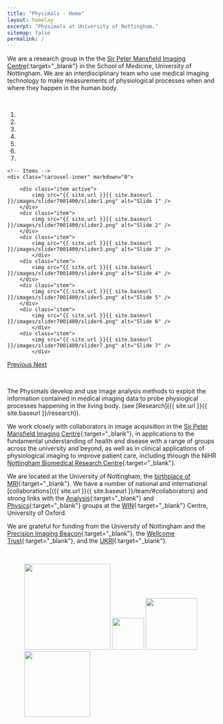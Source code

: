 ```yaml
---
title: "Physimals - Home"
layout: homelay
excerpt: "Physimals at University of Nottingham."
sitemap: false
permalink: /
---
```


We are a research group in the the [Sir Peter Mansfield Imaging Centre](https://www.nottingham.ac.uk/research/groups/spmic/index.aspx){:target="_blank"} in the
School of Medicine, University of Nottingham. We are an
interdisciplinary team who use medical imaging technology to
make measurements of physiological processes when and where they happen in the
human body. 

<p> &nbsp; </p>

<div markdown="0" id="carousel" class="carousel slide" data-ride="carousel" data-interval="5000" data-pause="hover" >
    <!-- Menu -->
    <ol class="carousel-indicators">
        <li data-target="#carousel" data-slide-to="0" class="active"></li>
        <li data-target="#carousel" data-slide-to="1"></li>
        <li data-target="#carousel" data-slide-to="2"></li>
        <li data-target="#carousel" data-slide-to="3"></li>
        <li data-target="#carousel" data-slide-to="4"></li>
        <li data-target="#carousel" data-slide-to="5"></li>
        <li data-target="#carousel" data-slide-to="6"></li>
    </ol>

    <!-- Items -->
    <div class="carousel-inner" markdown="0">

        <div class="item active">
            <img src="{{ site.url }}{{ site.baseurl }}/images/slider7001400/slider1.png" alt="Slide 1" />
        </div>
        <div class="item">
            <img src="{{ site.url }}{{ site.baseurl }}/images/slider7001400/slider2.png" alt="Slide 2" />
        </div>
        <div class="item">
            <img src="{{ site.url }}{{ site.baseurl }}/images/slider7001400/slider3.png" alt="Slide 3" />
			</div>
		<div class="item">
            <img src="{{ site.url }}{{ site.baseurl }}/images/slider7001400/slider4.png" alt="Slide 4" />
        </div>
        <div class="item">
            <img src="{{ site.url }}{{ site.baseurl }}/images/slider7001400/slider5.png" alt="Slide 5" />
        </div>
        <div class="item">
            <img src="{{ site.url }}{{ site.baseurl }}/images/slider7001400/slider6.png" alt="Slide 6" />
			</div>
        <div class="item">
            <img src="{{ site.url }}{{ site.baseurl }}/images/slider7001400/slider7.png" alt="Slide 7" />
			</div>
</div>
  <a class="left carousel-control" href="#carousel" role="button" data-slide="prev">
    <span class="glyphicon glyphicon-chevron-left" aria-hidden="true"></span>
    <span class="sr-only">Previous</span>
  </a>
  <a class="right carousel-control" href="#carousel" role="button" data-slide="next">
    <span class="glyphicon glyphicon-chevron-right" aria-hidden="true"></span>
    <span class="sr-only">Next</span>
  </a>
</div>

<p> &nbsp; </p>

The Physimals develop and
use image analysis methods to exploit the information contained
in medical imaging data to probe physiogical processes happening in
the living body. (see [Research]({{ site.url }}{{ site.baseurl }}/research)).

We work closely with collaborators in
image acquisition in the [Sir Peter Mansfield Imaging Centre](https://www.nottingham.ac.uk/research/groups/spmic/index.aspx){:target="_blank"}, in applications to the fundamental understanding
of health and disease with a range of groups across the university and
beyond, as well as in clinical applications of
physiological imaging to improve patient care, including through the
NIHR [Nottingham Biomedical Research Centre](https://nottinghambrc.nihr.ac.uk){:target="_blank"}. 

We are located at the University of Nottingham, the [birthplace of MRI](https://en.wikipedia.org/wiki/Peter_Mansfield){:target="_blank"}. We
have a number of national and international [collaborations]({{ site.url }}{{ site.baseurl }}/team/#collaborators)  and
strong links with the
[Analysis](https://www.win.ox.ac.uk/research/analysis-research){:target="_blank"}
and [Physics](https://www.win.ox.ac.uk/research/physics-research){:target="_blank"} groups at the [WIN](https://www.win.ox.ac.uk){:target="_blank"} Centre, University of
Oxford.

We are grateful for funding from the University of Nottingham and the
[Precision Imaging Beacon](https://www.nottingham.ac.uk/research/beacons-of-excellence/precision-imaging/precision-imaging.aspx){:target="_blank"},
the [Wellcome Trust](https://wellcome.ac.uk){:target="_blank"}, and the [UKRI](https://www.ukri.org){:target="_blank"}.

<p> &nbsp; </p>

<div markdown="1" class="center">
<figure class="fourth">
  <img src="{{ site.url }}{{ site.baseurl }}/images/logopic/Logo_SPMIC.jpg" style="width: 200px">
  <img src="{{ site.url }}{{ site.baseurl }}/images/logopic/Logo_WT.jpg" style="width: 74px">
  <img src="{{ site.url }}{{ site.baseurl }}/images/logopic/Logo_EPSRC.jpg" style="width: 120px">
  <img src="{{ site.url }}{{ site.baseurl }}/images/logopic/Logo_MRC.jpg" style="width: 153px">
 </figure>
</div>

<p> &nbsp; </p>
